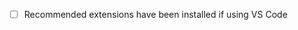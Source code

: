 <!-- You must complete the below task before your PR will be accepted -->
- [ ] Recommended extensions have been installed if using VS Code
<!-- Include the issue it closes -->

<!-- Summarize your changes -->

<!-- include screenshots if relevant -->
